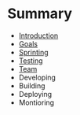 # Summary

* [Introduction](README.md)
* [Goals](Goals.md)
* [Sprinting](Sprinting.md)
* [Testing](Testing.md)
* [Team](TeamEvolution.md)
* Developing
* Building
* Deploying
* Montioring

